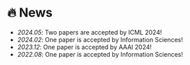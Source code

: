 # 🔥 News
- *2024.05*: Two papers are accepted by ICML 2024!
- *2024.02*: One paper is accepted by Information Sciences!
- *2023.12*: One paper is accepted by AAAI 2024!
- *2022.08*: One paper is accepted by Information Sciences!
